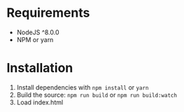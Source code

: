 # Requirements

* NodeJS ^8.0.0
* NPM or yarn

# Installation

1. Install dependencies with `npm install` or `yarn`
2. Build the source: `npm run build` or `npm run build:watch`
3. Load index.html 
